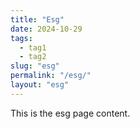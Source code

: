 ```yaml
---
title: "Esg"
date: 2024-10-29
tags:
  - tag1
  - tag2
slug: "esg"
permalink: "/esg/"
layout: "esg"
---
```


This is the esg page content.
